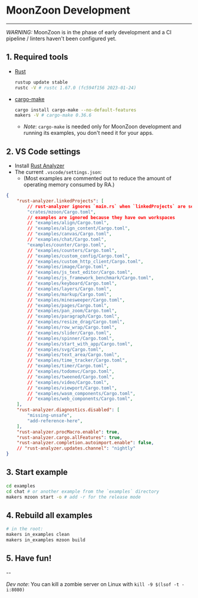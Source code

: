 # MoonZoon Development

---

_WARNING:_ MoonZoon is in the phase of early development and a CI pipeline / linters haven't been configured yet.

## 1. Required tools

- [Rust](https://www.rust-lang.org/)
  ```bash
  rustup update stable
  rustc -V # rustc 1.67.0 (fc594f156 2023-01-24)
  ```

- [cargo-make](https://sagiegurari.github.io/cargo-make/)
  ```bash
  cargo install cargo-make --no-default-features
  makers -V # cargo-make 0.36.6
  ```
  - _Note_: `cargo-make` is needed only for MoonZoon development and running its examples, you don't need it for your apps.

## 2. VS Code settings

- Install [Rust Analyzer](https://rust-analyzer.github.io/)
- The current `.vscode/settings.json`: 
  - (Most examples are commented out to reduce the amount of operating memory consumed by RA.)

```json
{
    "rust-analyzer.linkedProjects": [
        // rust-analyzer ignores `main.rs` when `linkedProjects` are set
        "crates/mzoon/Cargo.toml",
        // examples are ignored because they have own workspaces
        // "examples/align/Cargo.toml",
        // "examples/align_content/Cargo.toml",
        // "examples/canvas/Cargo.toml",
        // "examples/chat/Cargo.toml",
        "examples/counter/Cargo.toml",
        // "examples/counters/Cargo.toml",
        // "examples/custom_config/Cargo.toml",
        // "examples/custom_http_client/Cargo.toml",
        // "examples/image/Cargo.toml",
        // "examples/js_text_editor/Cargo.toml",
        // "examples/js_framework_benchmark/Cargo.toml",
        // "examples/keyboard/Cargo.toml",
        // "examples/layers/Cargo.toml",
        // "examples/markup/Cargo.toml",
        // "examples/minesweeper/Cargo.toml",
        // "examples/pages/Cargo.toml",
        // "examples/pan_zoom/Cargo.toml",
        // "examples/paragraph/Cargo.toml",
        // "examples/resize_drag/Cargo.toml",
        // "examples/row_wrap/Cargo.toml",
        // "examples/slider/Cargo.toml",
        // "examples/spinner/Cargo.toml",
        // "examples/start_with_app/Cargo.toml",
        // "examples/svg/Cargo.toml",
        // "examples/text_area/Cargo.toml",
        // "examples/time_tracker/Cargo.toml",
        // "examples/timer/Cargo.toml",
        // "examples/todomvc/Cargo.toml",
        // "examples/tweened/Cargo.toml",
        // "examples/video/Cargo.toml",
        // "examples/viewport/Cargo.toml",
        // "examples/wasm_components/Cargo.toml",
        // "examples/web_components/Cargo.toml",
    ],
    "rust-analyzer.diagnostics.disabled": [
        "missing-unsafe",
        "add-reference-here",
    ],
    "rust-analyzer.procMacro.enable": true,
    "rust-analyzer.cargo.allFeatures": true,
    "rust-analyzer.completion.autoimport.enable": false,
    // "rust-analyzer.updates.channel": "nightly"
}
```

</details>

## 3. Start example

```sh
cd examples
cd chat # or another example from the `examples` directory
makers mzoon start -o # add -r for the release mode
```

## 4. Rebuild all examples

```sh
# in the root:
makers in_examples clean
makers in_examples mzoon build
```

## 5. Have fun!

--

_Dev note_: You can kill a zombie server on Linux with `kill -9 $(lsof -t -i:8080)`
